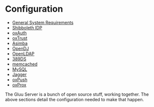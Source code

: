 # Configuration 

- [General System Requirements](./system.md)
- [Shibboleth IDP](./shibIDP.md)
- [oxAuth](./oxAuth.md)
- [oxTrust](./oxTrust.md)
- [Asimba](./asimba.md)
- [OpenDJ](./opendj.md)
- [OpenLDAP](./openldap.md)
- [389DS](./389ds.md)
- [memcached](./memcached.md)
- [MySQL](./mysql.md)
- [Jagger](./jagger.md)
- [oxPush](./oxPush.md)
- [oxProx](./oxProx.md)

The Gluu Server is a bunch of open source stuff, working together. The above
sections detail the configuration needed to make that happen.

